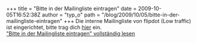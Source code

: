 +++
title = "Bitte in der Mailingliste eintragen"
date = 2009-10-05T16:52:38Z
author = "typ_o"
path = "/blog/2009/10/05/bitte-in-der-mailingliste-eintragen"
+++
Die interne Mailingliste von flipdot (Low traffic) ist eingerichtet,
bitte trag dich
[hier](http://flipdot.org/blog/index.php?/pages/contactform.html) ein.  
["Bitte in der Mailingliste eintragen" vollständig
lesen](https://flipdot.org/blog/archives/28-Bitte-in-der-Mailingliste-eintragen.html#extended)
